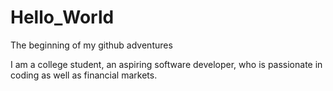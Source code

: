 # Hello_World
The beginning of my github adventures

I am a college student, an aspiring software developer, who is passionate in coding as well as financial markets.
